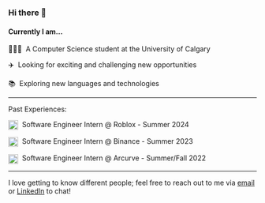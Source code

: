 
### Hi there 👋

#### Currently I am...

🧑🏽‍💻 &nbsp;A Computer Science student at the University of Calgary

✈️ &nbsp;Looking for exciting and challenging new opportunities

📚 &nbsp;Exploring new languages and technologies

---

Past Experiences:

<img src="https://github.com/user-attachments/assets/fa99a110-016a-44ae-925c-bcbaab726aae" alt="Roblox_Tilt_Black" style="width:20px; vertical-align: middle;"> &nbsp;Software Engineer Intern @ Roblox - Summer 2024

<img src="https://github.com/user-attachments/assets/7838e436-bd6b-4bb0-a3f6-06deec3d129f" alt="Binance Logo" style="width:20px; vertical-align: middle;"> &nbsp;Software Engineer Intern @ Binance - Summer 2023

<img src="https://github.com/user-attachments/assets/012c0475-91da-47eb-9837-06d656c58f2a" alt="Arcurve Logo" style="width:20px; vertical-align: middle;"> &nbsp;Software Engineer Intern @ Arcurve - Summer/Fall 2022

---
I love getting to know different people; feel free to reach out to me via [email](mailto:prempreetbrar@gmail.com) or [LinkedIn](www.linkedin.com/in/prempreetbrar) to chat!
